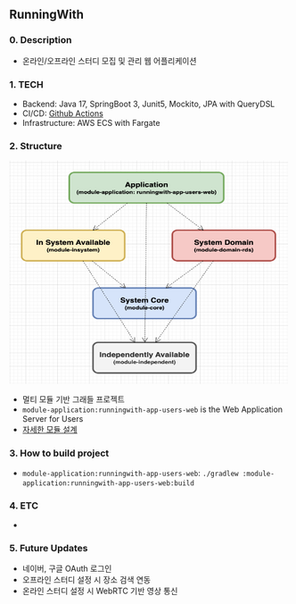 RunningWith
---

### 0. Description

- 온라인/오프라인 스터디 모집 및 관리 웹 어플리케이션

### 1. TECH

- Backend: Java 17, SpringBoot 3, Junit5, Mockito, JPA with QueryDSL
- CI/CD: [Github Actions](https://docs.github.com/ko/actions)
- Infrastructure: AWS ECS with Fargate

### 2. Structure

<img src="./docs/images/module-architecture.png" width="500" height="400"/>

- 멀티 모듈 기반 그래들 프로젝트
- `module-application:runningwith-app-users-web` is the Web Application Server for Users
- [자세한 모듈 설계](https://yoonyonghyun.notion.site/Multi-Module-0e90daefef574fdeac10c01c8bd3941e)

### 3. How to build project

- `module-application:runningwith-app-users-web`: `./gradlew :module-application:runningwith-app-users-web:build`

### 4. ETC

-

### 5. Future Updates

- 네이버, 구글 OAuth 로그인
- 오프라인 스터디 설정 시 장소 검색 연동
- 온라인 스터디 설정 시 WebRTC 기반 영상 통신